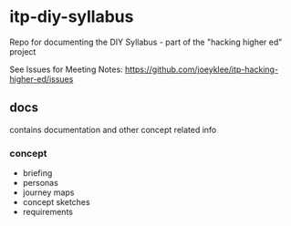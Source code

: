 # itp-diy-syllabus
Repo for documenting the DIY Syllabus - part of the "hacking higher ed" project

See Issues for Meeting Notes:
https://github.com/joeyklee/itp-hacking-higher-ed/issues

## docs

contains documentation and other concept related info

### concept

* briefing
* personas
* journey maps
* concept sketches
* requirements